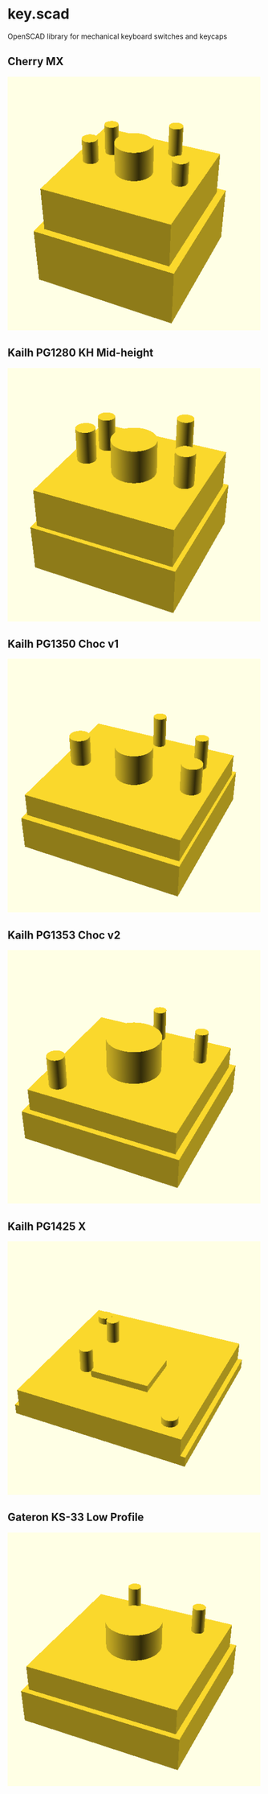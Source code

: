 # key.scad

OpenSCAD library for mechanical keyboard switches and keycaps

## Cherry MX
![](docs/images/mx.png)

## Kailh PG1280 KH Mid-height
![](docs/images/kh.png)

## Kailh PG1350 Choc v1
![](docs/images/choc_v1.png)

## Kailh PG1353 Choc v2
![](docs/images/choc_v2.png)

## Kailh PG1425 X
![](docs/images/x.png)

## Gateron KS-33 Low Profile
![](docs/images/ks33.png)
